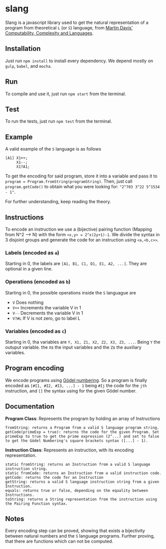 # slang

Slang is a javascript library used to get the natural representation of a program from theoretical `L` (or `S`) language, from [Martin Davis' Computability, Complexity and Languages](https://www.amazon.com/Computability-Complexity-Languages-Second-Fundamentals/dp/0122063821).

## Installation
Just run `npm install` to install every dependency. We depend mostly on `gulp`, `babel`, and `mocha`.

## Run
To compile and use it, just run `npm start` from the terminal.

## Test
To run the tests, just run `npm test` from the terminal.

## Example
A valid example of the `S` language is as follows
```
[A1] X1++;
     X1--;
     X1?A1;
```
To get the encoding for said program, store it into a variable and pass it to `program = Program.fromString(programString)`. Then, just call `program.getCode()` to obtain what you were looking for: `"2^703 3^22 5^1534 - 1"`.

For further understanding, keep reading the theory.

## Instructions
To encode an instruction we use a (bijective) pairing function (Mapping from N^2 --> N) with the form `<x,y> = 2^x(2y+1)-1`.
We divide the syntax in 3 disjoint groups and generate the code for an instruction using `<a,<b,c>>`.

### Labels (encoded as `a`)
Starting in 0, the labels are `[A1, B1, C1, D1, E1, A2, ...]`. They are optional in a given line.

### Operations (encoded as `b`)
Starting in 0, the possible operations inside the `S` languague are
- `V` Does nothing
- `V++` Increments the variable V in 1
- `V--` Decrements the variable V in 1
- `V?#L` If V is not zero, go to label L

### Variables (encoded as `c`)
Starting in 0, tha variables are `Y, X1, Z1, X2, Z2, X3, Z3, ...`. Being `Y` the outuput variable. the `X`s the input variables and the `Z`s the auxiliary variables.

## Program encoding
We encode programs using [Gödel numbering](https://en.wikipedia.org/wiki/G%C3%B6del_numbering). So a program is finally encoded as `[#I1, #I2, #I3, ...] - 1` being `#Ij` the code for the `jth` instruction, and `[]` the syntax using for the given Gödel number.

## Documentation
**Program Class**: Represents the program by holding an array of Instructions
```
fromString: returns a Program from a valid S language program string.
getCode(primeExp = true): returns the code for the given Program. Set primeExp to true to get the prime expression (2^...) and set to false to get the Gödel Numbering's square brackets syntax ([...] - 1).
```
**Instruction Class**: Represents an instruction, with its encoding representation.
```
static fromString: returns an Instruction from a valid S language instruction string.
static fromCode: returns an Instruction from a valid instruction code.
getCode: returns the code for an Instruction
getString: returns a valid S language instruction string from a given Instruction.
equals: returns true or false, depending on the equality between Instructions.
toString: returns a String representation from the instruction using the Pairing Function syntax.
```
## Notes
Every encoding step can be proved, showing that exists a bijectivity between natural numbers and the `S` language programs. Further proving, that there are functions which can not be computed.